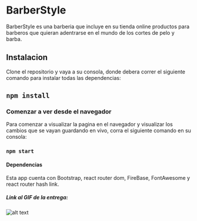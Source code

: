 # BarberStyle

BarberStyle es una barberia que incluye en su tienda online productos para barberos que quieran adentrarse en el mundo de los cortes de pelo y barba.

## Instalacion

Clone el repositorio y vaya a su consola, donde debera correr el siguiente comando para instalar todas las dependencias:

## `npm install`

### Comenzar a ver desde el navegador

Para comenzar a visualizar la pagina en el navegador y visualizar los cambios que se vayan guardando en vivo, corra el siguiente comando en su consola:

### `npm start`

#### Dependencias

Esta app cuenta con Bootstrap, react router dom, FireBase, FontAwesome y react router hash link.

##### Link al GIF de la entrega:

![alt text](https://../../src/assets/BarberStyle.gif)
